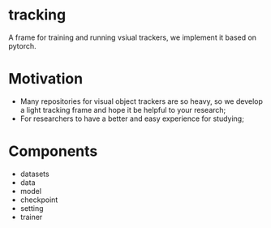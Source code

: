 # tracking
A frame for training and running vsiual trackers, we implement it based on pytorch. 
# Motivation
- Many repositories for visual object trackers are so heavy, so we develop a light tracking frame and hope it be helpful to your research;
- For researchers to have a better and easy experience for studying;
# Components
- datasets
- data
- model
- checkpoint
- setting
- trainer
